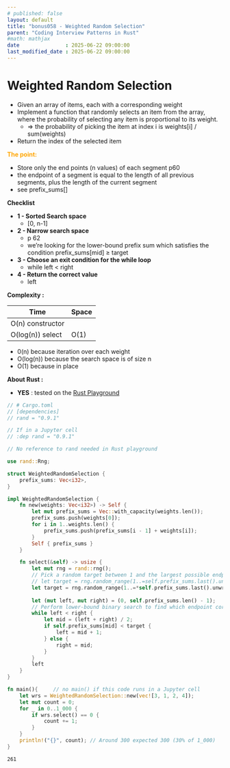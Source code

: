 ```yaml
---
# published: false
layout: default
title: "bonus058 - Weighted Random Selection"
parent: "Coding Interview Patterns in Rust"
#math: mathjax
date               : 2025-06-22 09:00:00
last_modified_date : 2025-06-22 09:00:00
---
```


# Weighted Random Selection

* Given an array of items, each with a corresponding weight
* Implement a function that randomly selects an item from the array, where the probability of selecting any item is proportional to its weight.
    * => the probability of picking the item at index i is weights[i] / sum(weights)
* Return the index of the selected item



<span style="color:orange"><b>The point:</b></span>

* Store only the end points (n values) of each segment p60
* the endpoint of a segment is equal to the length of all previous segments, plus the length of the current segment
* see prefix_sums[]

**Checklist**

* **1 - Sorted Search space**
    * [0, n-1]
* **2 - Narrow search space**
    * p 62
    * we’re looking for the lower-bound prefix sum which satisfies the condition prefix_sums[mid] ≥ target
* **3 - Choose an exit condition for the while loop**
    * while left < right
* **4 - Return the correct value**
    * left


**Complexity :**

| Time             | Space |
|------------------|-------|
| O(n) constructor |       |
| O(log(n)) select | O(1)  |

* 0(n) because iteration over each weight
* O(log(n)) because the search space is of size n
* O(1) because in place


**About Rust :**
* **YES** : tested on the [Rust Playground](https://play.rust-lang.org/)

<!-- <span style="color:red"><b>TODO : </b></span> 
* Add comments in the source code        
 -->


<!-- * <span style="color:lime"><b>Preferred solution?</b></span>      -->



```rust
// # Cargo.toml
// [dependencies]
// rand = "0.9.1"

// If in a Jupyter cell
// :dep rand = "0.9.1"

// No reference to rand needed in Rust playground

use rand::Rng;

struct WeightedRandomSelection {
    prefix_sums: Vec<i32>,
}

impl WeightedRandomSelection {
    fn new(weights: Vec<i32>) -> Self {
        let mut prefix_sums = Vec::with_capacity(weights.len());
        prefix_sums.push(weights[0]);
        for i in 1..weights.len() {
            prefix_sums.push(prefix_sums[i - 1] + weights[i]);
        }
        Self { prefix_sums }
    }

    fn select(&self) -> usize {
        let mut rng = rand::rng();
        // Pick a random target between 1 and the largest possible endpoint.
        // let target = rng.random_range(1..=self.prefix_sums.last().unwrap().clone());
        let target = rng.random_range(1..=*self.prefix_sums.last().unwrap());   // dereferencing avoid cloning
        
        let (mut left, mut right) = (0, self.prefix_sums.len() - 1);
        // Perform lower-bound binary search to find which endpoint corresponds to the target.
        while left < right {
            let mid = (left + right) / 2;
            if self.prefix_sums[mid] < target {
                left = mid + 1;
            } else {
                right = mid;
            }
        }
        left
    }
}

fn main(){     // no main() if this code runs in a Jupyter cell 
    let wrs = WeightedRandomSelection::new(vec![3, 1, 2, 4]);
    let mut count = 0;
    for _ in 0..1_000 {
        if wrs.select() == 0 {
            count += 1;
        }
    }
    println!("{}", count); // Around 300 expected 300 (30% of 1_000)
}
```

    261

